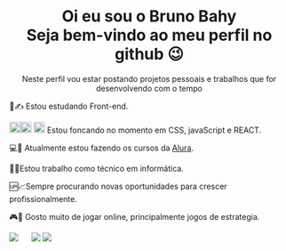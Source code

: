 <div align=center>
<h1>Oi eu sou o Bruno Bahy</br>
Seja bem-vindo ao meu perfil no github 😉</h1>
<p>Neste perfil vou estar postando projetos pessoais e trabalhos que for desenvolvendo com o tempo</p>
</div>

<p>📘✍ Estou estudando Front-end.</br>

<img style="width: 20px;" src="https://cdn.jsdelivr.net/gh/devicons/devicon/icons/html5/html5-original.svg"/><img style="width: 20px;" src="https://cdn.jsdelivr.net/gh/devicons/devicon/icons/css3/css3-original.svg" />
<img style="width: 20px;" src="https://cdn.jsdelivr.net/gh/devicons/devicon/icons/react/react-original-wordmark.svg" />
Estou foncando no momento em CSS, javaScript e REACT.</br>

💻📘 Atualmente estou fazendo os cursos da <a href="https://www.alura.com.br/">Alura</a>.</br> 

👷‍🛠Estou trabalho como técnico em informática.</br>

🆙📈Sempre procurando novas oportunidades para crescer profissionalmente.</br>

🎮🎲 Gosto muito de jogar online, principalmente jogos de estrategia.</p>

<div align="right" style="display: inline-block;">
<a style="margin-right: 20px;" href="https://www.linkedin.com/in/bruno-bahy" ><img src="https://img.shields.io/badge/LinkedIn-0077B5?style=for-the-badge&logo=linkedin&logoColor=white"></a>
<a href="https://www.instagram.com/brunobahy/"><img src="https://img.shields.io/badge/Instagram-E4405F?style=for-the-badge&logo=instagram&logoColor=white"></a>
<a href="mailto:bruno.bahy.oliveira@gmail.com"><img src="https://img.shields.io/badge/Gmail-D14836?style=for-the-badge&logo=gmail&logoColor=white"></a>
</div>
